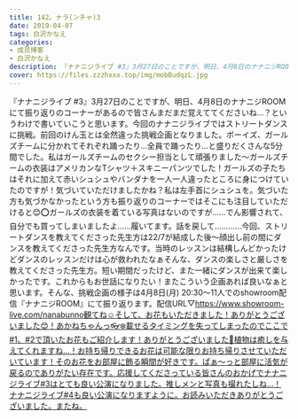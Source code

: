 ```yaml
---
title: 142。ナラ(ンチャ)3
date: 2019-04-07
tags: 白沢かなえ
categories: 
- 成员博客
- 白沢かなえ
description: 『ナナニジライブ #3』3月27日のことですが、明日、4月8日のナナニジROOMにて振り返りのコーナーがあるので皆さんまだまだ覚えててくださいね…？というわけで書いていこうと思います。今回のナナニジライブではス...
cover: https://files.zzzhxxx.top/img/mobBudqzL.jpg 
---
```


『ナナニジライブ #3』3月27日のことですが、明日、4月8日のナナニジROOMにて振り返りのコーナーがあるので皆さんまだまだ覚えててくださいね…？というわけで書いていこうと思います。今回のナナニジライブではストリートダンスに挑戦。前回のけん玉とは全然違った挑戦企画となりました。ボーイズ、ガールズチームに分かれてそれぞれ踊ったり…全員で踊ったり…と盛りだくさんな5分間でした。私はガールズチームのセクシー担当として頑張りました〜ガールズチームの衣装はアメリカンなTシャツ＋スキニーパンツでした！ガールズの子たちはそれに加えて赤いシュシュやバンダナを一人一人違ったところに身につけていたのですが！気づいていただけましたかね？私は左手首にシュシュを。気づいた方も気づかなかったという方も振り返りのコーナーではそこにも注目していただけると😊⭕️ガールズの衣装を着ている写真はないのですが……でん影響されて、自分でも買ってしまいましたよ……履いてます。話を戻して…………今回、ストリートダンスを教えてくださった先生方は22/7が結成した後〜顔出し前の間にダンスを教えてくださった先生方なんです。当時のレッスンは結構しんどかったけどダンスのレッスンだけは心が救われたなぁそんな、ダンスの楽しさと厳しさを教えてくださった先生方。短い期間だったけど、また一緒にダンスが出来て楽しかったです。これからもお世話になりたい！またこういう企画あれば良いなぁと思います。そんな、挑戦企画の様子は4月8日(月) 20:30〜11人でのshowroom配信『ナナニジROOM』にて振り返ります。配信URL▽https://www.showroom-live.com/nanabunno観てね☺️そして、お花もいただきました！ありがとうございました😊！あかねちゃんっ👓❄️載せるタイミングを失ってしまったのでここで#1、#2で頂いたお花もご紹介します！ありがとうございました💓植物は癒しを与えてくれますね…！お持ち帰りできるお花は可能な限りお持ち帰りさせていただいています！そのお花をお部屋に飾る瞬間が好きです。ぱぁ〜っと部屋に活気が戻るのでありがたい存在です。応援してくださっている皆さんのおかげでナナニジライブ#3はとても良い公演になりました。推しメンと写真も撮れたしね…！ナナニジライブ#4も良い公演になりますように。お読みいただきありがとうございました。またね。


